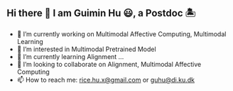 ## Hi there 👋 I am Guimin Hu 😃, a Postdoc 🏝

- 🔭 I’m currently working on Multimodal Affective Computing, Multimodal Learning
- 🥑 I’m interested in Multimodal Pretrained Model
- 🌱 I’m currently learning Alignment ...
- 👯 I’m looking to collaborate on Alignment, Multimodal Affective Computing
- 📫 How to reach me: rice.hu.x@gmail.com or guhu@di.ku.dk

<!--
**LeMei/LeMei** is a ✨ _special_ ✨ repository because its `README.md` (this file) appears on your GitHub profile.

Here are some ideas to get you started:

- 🔭 I’m currently working on ...
- 🌱 I’m currently learning ...
- 👯 I’m looking to collaborate on ...
- 🤔 I’m looking for help with ...
- 💬 Ask me about ...
- 📫 How to reach me: ...
- 😄 Pronouns: ...
- ⚡ Fun fact: ...
-->
